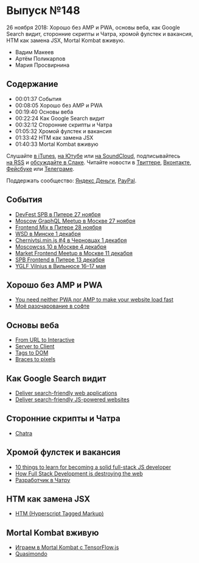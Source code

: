 # Выпуск №148

26 ноября 2018: Хорошо без AMP и PWA, основы веба, как Google Search видит, сторонние скрипты и Чатра, хромой фулстек и вакансия, HTM как замена JSX, Mortal Kombat вживую.

- Вадим Макеев
- Артём Поликарпов
- Мария Просвирнина

## Содержание

- 00:01:37 События
- 00:08:05 Хорошо без AMP и PWA
- 00:19:40 Основы веба
- 00:22:24 Как Google Search видит
- 00:32:12 Сторонние скрипты и Чатра
- 01:05:32 Хромой фулстек и вакансия
- 01:33:42 HTM как замена JSX
- 01:40:33 Mortal Kombat вживую

Слушайте [в iTunes](https://itunes.apple.com/podcast/id1080500016), [на Ютубе](https://www.youtube.com/playlist?list=PLMBnwIwFEFHcwuevhsNXkFTcadeX5R1Go) или [на SoundCloud](https://soundcloud.com/web-standards), подписывайтесь [на RSS](https://web-standards.ru/podcast/feed/) и [обсуждайте в Слаке](http://slack.web-standards.ru/). Читайте новости в [Твиттере](https://twitter.com/webstandards_ru), [Вконтакте](https://vk.com/webstandards_ru), [Фейсбуке](https://www.facebook.com/webstandardsru) или [Телеграме](https://t.me/webstandards_ru).

Поддержать сообщество: [Яндекс Деньги](https://money.yandex.ru/to/41001119329753), [PayPal](https://www.paypal.me/pepelsbey).

## События

- [DevFest SPB в Питере 27 ноября](https://devfest-spb.com/)
- [Moscow GraphQL Meetup в Москве 27 ноября](https://rambler-co-e-org.timepad.ru/event/858007/)
- [Frontend Mix в Питере 28 ноября](https://events.yandex.ru/events/meetings/28-november-2018/)
- [WSD в Минске 1 декабря](https://wsd.events/2018/12/01/)
- [Chernivtsi.min.js #4 в Черновцах 1 декабря](https://chernivtsi.js.org/min/)
- [Moscowcss 10 в Москве 4 декабря](https://moscowcss.timepad.ru/event/856816/)
- [Market Frontend Meetup в Москве 11 декабря](https://events.yandex.ru/events/meetings/11-dec-2018/)
- [SPB Frontend в Питере 13 декабря](https://twitter.com/spb_frontend)
- [YGLF Vilnius в Вильнюсе 16–17 мая](https://www.yougottalovefrontend.com/)

## Хорошо без AMP и PWA

- [You need neither PWA nor AMP to make your website load fast](http://tonsky.me/blog/pwa/)
- [Моё разочарование в софте](https://habr.com/post/423889/)

## Основы веба

- [From URL to Interactive](https://alistapart.com/article/from-url-to-interactive)
- [Server to Client](https://alistapart.com/article/server-to-client)
- [Tags to DOM](https://alistapart.com/article/tags-to-dom)
- [Braces to pixels](https://alistapart.com/article/braces-to-pixels)

## Как Google Search видит

- [Deliver search-friendly web applications](https://eprev.org/2018/11/22/deliver-search-friendly-web-applications/)
- [Deliver search-friendly JS-powered websites](https://youtu.be/PFwUbgvpdaQ)

## Сторонние скрипты и Чатра

- [Chatra](https://chatra.io/)

## Хромой фулстек и вакансия

- [10 things to learn for becoming a solid full-stack JS developer](https://medium.com/p/8b76467711ac)
- [How Full Stack Development is destroying the web](https://mobile.twitter.com/heydonworks/status/1065892588278943744)
- [Разработчик в Чатру](https://chatra.io/job)

## HTM как замена JSX

- [HTM (Hyperscript Tagged Markup)](https://github.com/developit/htm)

## Mortal Kombat вживую

- [Играем в Mortal Kombat с TensorFlow.js](https://medium.com/p/59823ab00b34)
- [Quasimondo](http://quasimondo.com/)
